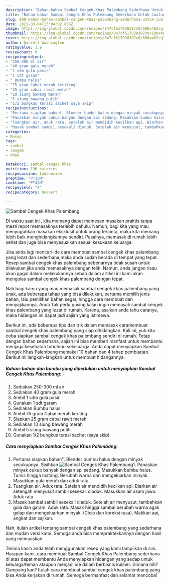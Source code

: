 ```yaml
---
description: "Bahan-bahan Sambal Cengek Khas Palembang Sederhana Untuk Jualan"
title: "Bahan-bahan Sambal Cengek Khas Palembang Sederhana Untuk Jualan"
slug: 809-bahan-bahan-sambal-cengek-khas-palembang-sederhana-untuk-jualan
date: 2021-03-04T23:04:02.856Z
image: https://img-global.cpcdn.com/recipes/847cf617038387c0/680x482cq70/sambal-cengek-khas-palembang-foto-resep-utama.jpg
thumbnail: https://img-global.cpcdn.com/recipes/847cf617038387c0/680x482cq70/sambal-cengek-khas-palembang-foto-resep-utama.jpg
cover: https://img-global.cpcdn.com/recipes/847cf617038387c0/680x482cq70/sambal-cengek-khas-palembang-foto-resep-utama.jpg
author: Garrett Washington
ratingvalue: 3.9
reviewcount: 9
recipeingredient:
- "250-300 ml air"
- "40 gram gula merah"
- "1 sdm gula pasir"
- "1 sdt garam"
- " Bumbu halus"
- "75 gram Cabai merah keriting"
- "25 gram cabai rawit merah"
- "10 siung bawang merah"
- "5 siung bawang putih"
- "1/2 bungkus terasi sachet saya skip"
recipeinstructions:
- "Pertama siapkan bahan². Blender bumbu halus dengan minyak secukupnya. Sisihkan"
- "Panaskan minyak cukup banyak dengan api sedang. Masukkan bumbu halus. Tumis hingga matang. Berubah warna dan mengeluarkan minyak. Masukkan gula merah dan aduk rata."
- "Tuangkan air. Aduk rata. Setelah air mendidih kecilkan api. Biarkan air setengah menyusut sambil sesekali diaduk. Masukkan air asam jawa. Aduk rata."
- "Masak sambal sambil sesekali diaduk. Setelah air menyusut, tambahkan gula dan garam. Aduk rata. Masak hingga sambal berubah warna agak gelap dan mengeluarkan minyak. (Cicip dan koreksi rasa). Matikan api, angkat dan sajikan."
categories:
- Resep
tags:
- sambal
- cengek
- khas

katakunci: sambal cengek khas 
nutrition: 136 calories
recipecuisine: Indonesian
preptime: "PT35M"
cooktime: "PT42M"
recipeyield: "4"
recipecategory: Dessert

---
```



![Sambal Cengek Khas Palembang](https://img-global.cpcdn.com/recipes/847cf617038387c0/680x482cq70/sambal-cengek-khas-palembang-foto-resep-utama.jpg)

Di waktu  saat ini , kita memang dapat memesan masakan praktis tanpa mesti repot memasaknya terlebih dahulu. Namun, bagi kita yang mau menyuguhkan masakan eksklusif untuk orang tercinta, maka kita memang lebih baik menghidangkannya sendiri. Pasalnya, memasak di rumah lebih sehat dan juga bisa menyesuaikan sesuai kesukaan keluarga.

Jika anda lagi mencari ide cara membuat sambal cengek khas palembang yang lezat dan sederhana,maka anda sudah berada di tempat yang tepat. Resep sambal cengek khas palembang  sebenarnya tidak susah untuk dilakukan jika anda memasaknya dengan teliti. Namun, anda jangan risau akan gagal dalam melakukannya 
sebab dalam artikel ini kami akan mengulas sambal cengek khas palembang dengan tepat.  



Nah bagi kamu yang mau memasak sambal cengek khas palembang yang enak, ada beberapa tahap yang bisa dilakukan, pertama memilih jenis bahan, lalu pemilihan bahan segar, hingga cara membuat dan menyajikannya. Anda Tak perlu pusing kalau ingin memasak sambal cengek khas palembang yang lezat di rumah. Karena, asalkan anda  tahu caranya, maka hidangan ini dapat jadi sajian yang istimewa.

Berikut ini, ada beberapa tips dan trik dalam memasak caramembuat sambal cengek khas palembang yang siap dihidangkan. Kali ini, yuk kita coba siapkan sambal cengek khas palembang sendiri di rumah. Tetap dengan bahan sederhana, sajian ini bisa memberi manfaat untuk membantu menjaga kesehatan tubuhmu sekeluarga. Anda dapat menyiapkan Sambal Cengek Khas Palembang memakai 10 bahan dan 4 tahap pembuatan. Berikut ini langkah-langkah untuk membuat hidangannya.

<!--inarticleads1-->

##### Bahan-bahan dan bumbu yang diperlukan untuk menyiapkan Sambal Cengek Khas Palembang:

1. Sediakan 250-300 ml air
1. Sediakan 40 gram gula merah
1. Ambil 1 sdm gula pasir
1. Gunakan 1 sdt garam
1. Sediakan  Bumbu halus
1. Ambil 75 gram Cabai merah keriting
1. Siapkan 25 gram cabai rawit merah
1. Sediakan 10 siung bawang merah
1. Ambil 5 siung bawang putih
1. Gunakan 1/2 bungkus terasi sachet (saya skip)




<!--inarticleads2-->

##### Cara menyiapkan Sambal Cengek Khas Palembang:

1. Pertama siapkan bahan². Blender bumbu halus dengan minyak secukupnya. Sisihkan
<img src="https://img-global.cpcdn.com/steps/642715edd1ce3c7f/160x128cq70/sambal-cengek-khas-palembang-langkah-memasak-1-foto.jpg" alt="Sambal Cengek Khas Palembang">1. Panaskan minyak cukup banyak dengan api sedang. Masukkan bumbu halus. Tumis hingga matang. Berubah warna dan mengeluarkan minyak. Masukkan gula merah dan aduk rata.
1. Tuangkan air. Aduk rata. Setelah air mendidih kecilkan api. Biarkan air setengah menyusut sambil sesekali diaduk. Masukkan air asam jawa. Aduk rata.
1. Masak sambal sambil sesekali diaduk. Setelah air menyusut, tambahkan gula dan garam. Aduk rata. Masak hingga sambal berubah warna agak gelap dan mengeluarkan minyak. (Cicip dan koreksi rasa). Matikan api, angkat dan sajikan.




Nah, itulah artikel tentang  sambal cengek khas palembang  yang sederhana dan mudah versi kami. Semoga anda bisa mempraktekkannya dengan hasil yang memuaskan. 

Terima kasih anda telah menggunakan resep yang kami tampilkan di sini. Harapan kami, cara membuat  Sambal Cengek Khas Palembang sederhana di atas dapat membantu Anda menyiapkan hidangan yang sedap untuk keluarga/teman ataupun menjadi ide dalam berbisnis kuliner. Gimana nih? Gampang kan? Itulah cara membuat sambal cengek khas palembang yang bisa Anda kerjakan di rumah. Semoga bermanfaat dan selamat mencoba!

